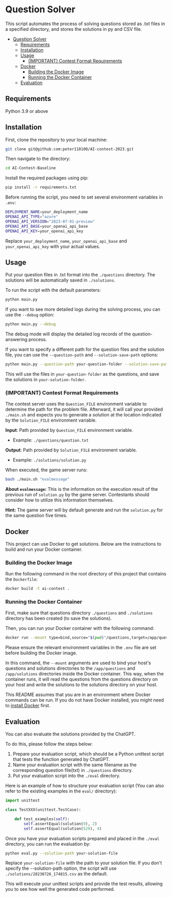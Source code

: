 # Question Solver

This script automates the process of solving questions stored as .txt files in a specified directory, and stores the solutions in py and CSV file.


- [Question Solver](#question-solver)
  - [Requirements](#requirements)
  - [Installation](#installation)
  - [Usage](#usage)
    - [(IMPORTANT) Contest Format Requirements](#important-contest-format-requirements)
  - [Docker](#docker)
    - [Building the Docker Image](#building-the-docker-image)
    - [Running the Docker Container](#running-the-docker-container)
  - [Evaluation](#evaluation)


## Requirements
Python 3.9 or above

## Installation

First, clone the repository to your local machine:

```bash
git clone git@github.com:peter110100/AI-contest-2023.git
```

Then navigate to the directory:

```bash
cd AI-Contest-Baseline
```

Install the required packages using pip:

```bash
pip install -r requirements.txt
```

Before running the script, you need to set several environment variables in `.env`:

```bash
DEPLOYMENT_NAME=your_deployment_name
OPENAI_API_TYPE="azure"
OPENAI_API_VERSION="2023-07-01-preview"
OPENAI_API_BASE=your_openai_api_base
OPENAI_API_KEY=your_openai_api_key
```

Replace `your_deployment_name`, `your_openai_api_base` and `your_openai_api_key` with your actual values.

## Usage

Put your question files in .txt format into the `./questions` directory. The solutions will be automatically saved in `./solutions`.

To run the script with the default parameters:

```bash
python main.py
```

If you want to see more detailed logs during the solving process, you can use the `--debug` option:

```bash
python main.py --debug
```

The debug mode will display the detailed log records of the question-answering process.

If you want to specify a different path for the question files and the solution file, you can use the `--question-path` and `--solution-save-path` options:

```bash
python main.py --question-path your-question-folder --solution-save-path your-solution-folder
```

This will use the files in `your-question-folder` as the questions, and save the solutions in `your-solution-folder`.

### (IMPORTANT) Contest Format Requirements

The contest server uses the `Question_FILE` environment variable to determine the path for the problem file. Afterward, it will call your provided `./main.sh` and expects you to generate a solution at the location indicated by the `Solution_FILE` environment variable.

**Input**: Path provided by `Question_FILE` environment variable.
* Example: `./questions/question.txt`

**Output**: Path provided by `Solution_FILE` environment variable.
* Example: `./solutions/solution.py`

When executed, the game server runs: 
```bash
bash ./main.sh "evalmessage"
```

**About `evalmessage`:** 
This is the information on the execution result of the previous run of `solution.py` by the game server. Contestants should consider how to utilize this information themselves.

**Hint:** The game server will by default generate and run the `solution.py` for the same question five times.

## Docker

This project can use Docker to get solutions. Below are the instructions to build and run your Docker container.

### Building the Docker Image

Run the following command in the root directory of this project that contains the `Dockerfile`:

```bash
docker build -t ai-contest .
```

### Running the Docker Container
First, make sure that questions directory `./questions` and `./solutions` directory has been created (to save the solutions).

Then, you can run your Docker container with the following command:

```bash
docker run --mount type=bind,source="$(pwd)"/questions,target=/app/questions --mount type=bind,source="$(pwd)"/solutions,target=/app/solutions ai-contest
```

Please ensure the relevant environment variables in the `.env` file are set before building the Docker image.

In this command, the `--mount` arguments are used to bind your host's questions and solutions directories to the `/app/questions` and `/app/solutions` directories inside the Docker container. This way, when the container runs, it will read the questions from the questions directory on your host and write the solutions to the solutions directory on your host.

This README assumes that you are in an environment where Docker commands can be run. If you do not have Docker installed, you might need to [install Docker](https://docs.docker.com/engine/install/) first.

## Evaluation

You can also evaluate the solutions provided by the ChatGPT. 

To do this, please follow the steps below:

1. Prepare your evaluation script, which should be a Python unittest script that tests the function generated by ChatGPT.
2. Name your evaluation script with the same filename as the corresponding question file(txt) in `./questions` directory.
3. Put your evaluation script into the `./eval` directory.

Here is an example of how to structure your evaluation script (You can also refer to the existing examples in the `eval/` directory):

```python
import unittest

class TestXXX(unittest.TestCase):

    def test_examples(self):
        self.assertEqual(solution(9), 2)
        self.assertEqual(solution(529), 4)
```

Once you have your evaluation scripts prepared and placed in the `./eval` directory, you can run the evaluation by:

```bash
python eval.py --solution-path your-solution-file
```

Replace `your-solution-file` with the path to your solution file. If you don't specify the --solution-path option, the script will use `./solutions/20230726_174815.csv` as the default.

This will execute your unittest scripts and provide the test results, allowing you to see how well the generated code performed.
